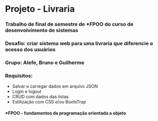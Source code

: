# Projeto - Livraria

### Trabalho de final de semestre de *FPOO do curso de desenvolvimento de sistemas
### Desafio: criar sistema web para uma livraria que diferencie o acesso dos usuários
### Grupo: Alefe, Bruno e Guilherme
### Requisitos:
- Salvar e carregar dados em arquivo JSON
- Login e logout
- CRUD com dados das listas
- Estilização com CSS e/ou BootsTrap

#### *FPOO - fundamentos da programação orientada a objeto

